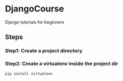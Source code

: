 # DjangoCourse
Django tutorials for beginners


## Steps
### Step1: Create a project directory
### Step2: Create a virtualenv inside the project dir
```
pip install virtualenv
```

